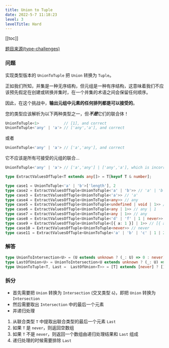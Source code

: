 ```yaml
---
title: Union to Tuple
date: 2022-5-7 11:18:23
level: 3
levelTitle: Hard
---
```


[[toc]]

[题目来源(type-challenges)](https://github.com/type-challenges/type-challenges/blob/main/questions/00730-hard-union-to-tuple/README.md)

### 问题

实现类型版本的 `UnionToTuple` 把 `Union` 转换为 `Tuple`。

正如我们所知，并集是一种无序结构，但元组是一种有序结构，这意味着我们不应该预先假定在创建或转换并集时，在一个并集的术语之间会保留任何顺序。

因此，在这个挑战中，**输出元组中元素的任何排列都是可以接受的**。

您的类型应该解析为以下两种类型之一，但***不是***它们的联合体！

```typescript
UnionToTuple<1>           // [1], and correct
UnionToTuple<'any' | 'a'> // ['any','a'], and correct
```
或者 
```typescript
UnionToTuple<'any' | 'a'> // ['a','any'], and correct
```
它不应该是所有可接受的元组的联合...
```typescript
UnionToTuple<'any' | 'a'> // ['a','any'] | ['any','a'], which is incorrect
```

```typescript
type ExtractValuesOfTuple<T extends any[]> = T[keyof T & number];

type case1 = UnionToTuple<'a' | 'b'>['length'], 2
type case2 = ExtractValuesOfTuple<UnionToTuple<'a' | 'b'>> // 'a' | 'b'
type case3 = ExtractValuesOfTuple<UnionToTuple<'a'>> // 'a'
type case4 = ExtractValuesOfTuple<UnionToTuple<any>> // any
type case5 = ExtractValuesOfTuple<UnionToTuple<undefined | void | 1>> // void | 1
type case6 = ExtractValuesOfTuple<UnionToTuple<any | 1>> // any | 1
type case7 = ExtractValuesOfTuple<UnionToTuple<any | 1>> // any
type case8 = ExtractValuesOfTuple<UnionToTuple<'d' | 'f' | 1 | never>> // 'f' | 'd' | 1
type case9 = ExtractValuesOfTuple<UnionToTuple<[{ a: 1 }] | 1>> // [{ a: 1 }] | 1
type case10 = ExtractValuesOfTuple<UnionToTuple<never>> // never
type case11 = ExtractValuesOfTuple<UnionToTuple<'a' | 'b' | 'c' | 1 | 2 | 'd' | 'e' | 'f' | 'g'>> // 'f' | 'e' | 1 | 2 | 'g' | 'c' | 'd' | 'a' | 'b'
```

### 解答

```typescript
type UnionToIntersection<U> = (U extends unknown ? (_: U) => 0 : never) extends (_: infer R) => 0 ? R : never;
type LastOfUnion<U> = UnionToIntersection<U extends unknown ? (_: U) => 0 : never> extends (_: infer R) => 0 ? R : never;
type UnionToTuple<T, Last =  LastOfUnion<T>> = [T] extends [never] ? [] : [...UnionToTuple<Exclude<T, Last>>, Last]
```

### 拆分
* 首先需要把 `Union` 转换为 `Intersection` (交叉类型 `&`)，即把 `Union` 转换为 `Intersection`
* 然后需要取出 `Intersection` 中的最后一个元素
* 并递归处理

1. 从联合类型 `T` 中提取出联合类型的最后一个元素 `Last`
2. 如果 `T` 是 `never`，则返回空数组
3. 如果 `T` 不是 `never`，则返回一个数组由递归处理结果和 `Last` 组成
4. 递归处理的时候需要排除 `Last`
